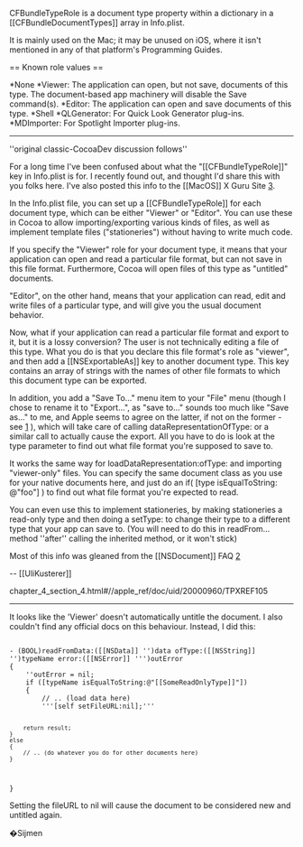 CFBundleTypeRole is a document type property within a dictionary in a [[CFBundleDocumentTypes]] array in Info.plist.

It is mainly used on the Mac; it may be unused on iOS, where it isn't mentioned in any of that platform's Programming Guides.

== Known role values ==

*None
*Viewer: The application can open, but not save, documents of this type. The document-based app machinery will disable the Save command(s).
*Editor: The application can open and save documents of this type.
*Shell
*QLGenerator: For Quick Look Generator plug-ins.
*MDImporter: For Spotlight Importer plug-ins.

----
''original classic-CocoaDev discussion follows''

For a long time I've been confused about what the "[[CFBundleTypeRole]]" key in Info.plist is for. I recently found out, and thought I'd share this with you folks here. I've also posted this info to the [[MacOS]] X Guru Site [3].

In the Info.plist file, you can set up a [[CFBundleTypeRole]] for each document type, which can be either "Viewer" or "Editor". You can use these in Cocoa to allow importing/exporting various kinds of files, as well as implement template files ("stationeries") without having to write much code.

If you specify the "Viewer" role for your document type, it means that your application can open and read a particular file format, but can not save in this file format. Furthermore, Cocoa will open files of this type as "untitled" documents.

"Editor", on the other hand, means that your application can read, edit and write files of a particular type, and will give you the usual document behavior.

Now, what if your application can read a particular file format and export to it, but it is a lossy conversion? The user is not technically editing a file of this type. What you do is that you declare this file format's role as "viewer", and then add a [[NSExportableAs]] key to another document type. This key contains an array of strings with the names of other file formats to which this document type can be exported.

In addition, you add a "Save To..." menu item to your "File" menu (though I chose to rename it to "Export...", as "save to..." sounds too much like "Save as..." to me, and Apple seems to agree on the latter, if not on the former - see [1] ), which will take care of calling dataRepresentationOfType: or a similar call to actually cause the export. All you have to do is look at the type parameter to find out what file format you're supposed to save to.

It works the same way for loadDataRepresentation:ofType: and importing "viewer-only" files. You can specify the same document class as you use for your native documents here, and just do an if( [type isEqualToString: @"foo"] ) to find out what file format you're expected to read.

You can even use this to implement stationeries, by making stationeries a read-only type and then doing a setType: to change their type to a different type that your app can save to. (You will need to do this in readFrom... method ''after'' calling the inherited method, or it won't stick)

Most of this info was gleaned from the [[NSDocument]] FAQ [2]

-- [[UliKusterer]]


[1]: http://developer.apple.com/documentation/[[LegacyTechnologies]]/Conceptual/[[AquaHIGuidelines]]/[[AHIGMenus]]/
chapter_4_section_4.html#//apple_ref/doc/uid/20000960/TPXREF105

[2]: http://developer.apple.com/mac/library/documentation/Cocoa/Conceptual/Documents/Tasks/FAQ.html

[3]: http://www.macosxguru.net

----

It looks like the 'Viewer' doesn't automatically untitle the document. I also couldn't find any official docs on this behaviour. Instead, I did this:

<code>
- (BOOL)readFromData:([[NSData]] '')data ofType:([[NSString]] '')typeName error:([[NSError]] ''')outError
{
	''outError = nil;
	if ([typeName isEqualToString:@"[[SomeReadOnlyType]]"])
	{
		// .. (load data here)
		'''[self setFileURL:nil];'''
		
		return result;
	}
	else
	{
		// .. (do whatever you do for other documents here)
	}
}
</code>

Setting the fileURL to nil will cause the document to be considered new and untitled again.

�Sijmen